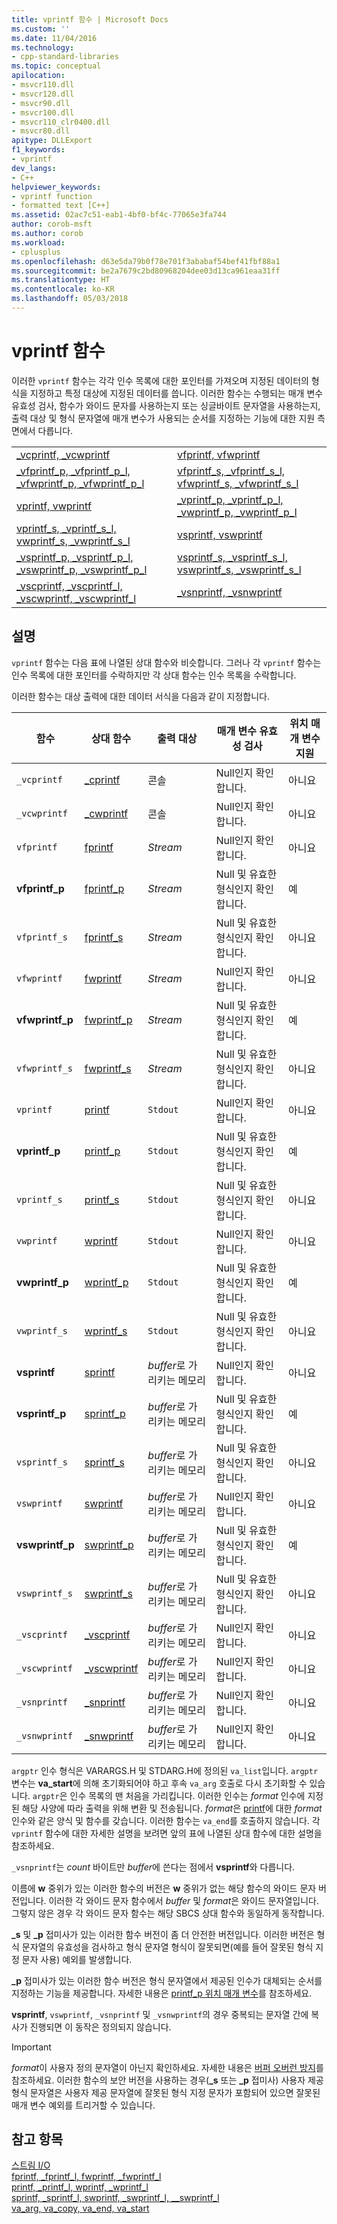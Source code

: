 ```yaml
---
title: vprintf 함수 | Microsoft Docs
ms.custom: ''
ms.date: 11/04/2016
ms.technology:
- cpp-standard-libraries
ms.topic: conceptual
apilocation:
- msvcr110.dll
- msvcr120.dll
- msvcr90.dll
- msvcr100.dll
- msvcr110_clr0400.dll
- msvcr80.dll
apitype: DLLExport
f1_keywords:
- vprintf
dev_langs:
- C++
helpviewer_keywords:
- vprintf function
- formatted text [C++]
ms.assetid: 02ac7c51-eab1-4bf0-bf4c-77065e3fa744
author: corob-msft
ms.author: corob
ms.workload:
- cplusplus
ms.openlocfilehash: d63e5da79b0f78e701f3ababaf54bef41fbf88a1
ms.sourcegitcommit: be2a7679c2bd80968204dee03d13ca961eaa31ff
ms.translationtype: HT
ms.contentlocale: ko-KR
ms.lasthandoff: 05/03/2018
---
```

# <a name="vprintf-functions"></a>vprintf 함수
이러한 `vprintf` 함수는 각각 인수 목록에 대한 포인터를 가져오며 지정된 데이터의 형식을 지정하고 특정 대상에 지정된 데이터를 씁니다. 이러한 함수는 수행되는 매개 변수 유효성 검사, 함수가 와이드 문자를 사용하는지 또는 싱글바이트 문자열을 사용하는지, 출력 대상 및 형식 문자열에 매개 변수가 사용되는 순서를 지정하는 기능에 대한 지원 측면에서 다릅니다.  
  
|||  
|-|-|  
|[_vcprintf, _vcwprintf](../c-runtime-library/reference/vcprintf-vcprintf-l-vcwprintf-vcwprintf-l.md)|[vfprintf, vfwprintf](../c-runtime-library/reference/vfprintf-vfprintf-l-vfwprintf-vfwprintf-l.md)|  
|[_vfprintf_p, _vfprintf_p_l, _vfwprintf_p, _vfwprintf_p_l](../c-runtime-library/reference/vfprintf-p-vfprintf-p-l-vfwprintf-p-vfwprintf-p-l.md)|[vfprintf_s, _vfprintf_s_l, vfwprintf_s, _vfwprintf_s_l](../c-runtime-library/reference/vfprintf-s-vfprintf-s-l-vfwprintf-s-vfwprintf-s-l.md)|  
|[vprintf, vwprintf](../c-runtime-library/reference/vprintf-vprintf-l-vwprintf-vwprintf-l.md)|[_vprintf_p, _vprintf_p_l, _vwprintf_p, _vwprintf_p_l](../c-runtime-library/reference/vprintf-p-vprintf-p-l-vwprintf-p-vwprintf-p-l.md)|  
|[vprintf_s, _vprintf_s_l, vwprintf_s, _vwprintf_s_l](../c-runtime-library/reference/vprintf-s-vprintf-s-l-vwprintf-s-vwprintf-s-l.md)|[vsprintf, vswprintf](../c-runtime-library/reference/vsprintf-vsprintf-l-vswprintf-vswprintf-l-vswprintf-l.md)|  
|[_vsprintf_p, _vsprintf_p_l, _vswprintf_p, _vswprintf_p_l](../c-runtime-library/reference/vsprintf-p-vsprintf-p-l-vswprintf-p-vswprintf-p-l.md)|[vsprintf_s, _vsprintf_s_l, vswprintf_s, _vswprintf_s_l](../c-runtime-library/reference/vsprintf-s-vsprintf-s-l-vswprintf-s-vswprintf-s-l.md)|  
|[_vscprintf, _vscprintf_l, _vscwprintf, _vscwprintf_l](../c-runtime-library/reference/vscprintf-vscprintf-l-vscwprintf-vscwprintf-l.md)|[_vsnprintf, _vsnwprintf](../c-runtime-library/reference/vsnprintf-vsnprintf-vsnprintf-l-vsnwprintf-vsnwprintf-l.md)|  
  
## <a name="remarks"></a>설명  
 `vprintf` 함수는 다음 표에 나열된 상대 함수와 비슷합니다. 그러나 각 `vprintf` 함수는 인수 목록에 대한 포인터를 수락하지만 각 상대 함수는 인수 목록을 수락합니다.  
  
 이러한 함수는 대상 출력에 대한 데이터 서식을 다음과 같이 지정합니다.  
  
|함수|상대 함수|출력 대상|매개 변수 유효성 검사|위치 매개 변수 지원|  
|--------------|--------------------------|------------------------|--------------------------|----------------------------------|  
|`_vcprintf`|[_cprintf](../c-runtime-library/reference/cprintf-cprintf-l-cwprintf-cwprintf-l.md)|콘솔|Null인지 확인합니다.|아니요|  
|`_vcwprintf`|[_cwprintf](../c-runtime-library/reference/cprintf-cprintf-l-cwprintf-cwprintf-l.md)|콘솔|Null인지 확인합니다.|아니요|  
|`vfprintf`|[fprintf](../c-runtime-library/reference/fprintf-fprintf-l-fwprintf-fwprintf-l.md)|*Stream*|Null인지 확인합니다.|아니요|  
|**vfprintf_p**|[fprintf_p](../c-runtime-library/reference/fprintf-p-fprintf-p-l-fwprintf-p-fwprintf-p-l.md)|*Stream*|Null 및 유효한 형식인지 확인합니다.|예|  
|`vfprintf_s`|[fprintf_s](../c-runtime-library/reference/fprintf-s-fprintf-s-l-fwprintf-s-fwprintf-s-l.md)|*Stream*|Null 및 유효한 형식인지 확인합니다.|아니요|  
|`vfwprintf`|[fwprintf](../c-runtime-library/reference/fprintf-fprintf-l-fwprintf-fwprintf-l.md)|*Stream*|Null인지 확인합니다.|아니요|  
|**vfwprintf_p**|[fwprintf_p](../c-runtime-library/reference/fprintf-p-fprintf-p-l-fwprintf-p-fwprintf-p-l.md)|*Stream*|Null 및 유효한 형식인지 확인합니다.|예|  
|`vfwprintf_s`|[fwprintf_s](../c-runtime-library/reference/fprintf-s-fprintf-s-l-fwprintf-s-fwprintf-s-l.md)|*Stream*|Null 및 유효한 형식인지 확인합니다.|아니요|  
|`vprintf`|[printf](../c-runtime-library/reference/printf-printf-l-wprintf-wprintf-l.md)|`Stdout`|Null인지 확인합니다.|아니요|  
|**vprintf_p**|[printf_p](../c-runtime-library/reference/printf-p-printf-p-l-wprintf-p-wprintf-p-l.md)|`Stdout`|Null 및 유효한 형식인지 확인합니다.|예|  
|`vprintf_s`|[printf_s](../c-runtime-library/reference/printf-s-printf-s-l-wprintf-s-wprintf-s-l.md)|`Stdout`|Null 및 유효한 형식인지 확인합니다.|아니요|  
|`vwprintf`|[wprintf](../c-runtime-library/reference/printf-printf-l-wprintf-wprintf-l.md)|`Stdout`|Null인지 확인합니다.|아니요|  
|**vwprintf_p**|[wprintf_p](../c-runtime-library/reference/printf-p-printf-p-l-wprintf-p-wprintf-p-l.md)|`Stdout`|Null 및 유효한 형식인지 확인합니다.|예|  
|`vwprintf_s`|[wprintf_s](../c-runtime-library/reference/printf-s-printf-s-l-wprintf-s-wprintf-s-l.md)|`Stdout`|Null 및 유효한 형식인지 확인합니다.|아니요|  
|**vsprintf**|[sprintf](../c-runtime-library/reference/sprintf-sprintf-l-swprintf-swprintf-l-swprintf-l.md)|*buffer*로 가리키는 메모리|Null인지 확인합니다.|아니요|  
|**vsprintf_p**|[sprintf_p](../c-runtime-library/reference/sprintf-p-sprintf-p-l-swprintf-p-swprintf-p-l.md)|*buffer*로 가리키는 메모리|Null 및 유효한 형식인지 확인합니다.|예|  
|`vsprintf_s`|[sprintf_s](../c-runtime-library/reference/sprintf-s-sprintf-s-l-swprintf-s-swprintf-s-l.md)|*buffer*로 가리키는 메모리|Null 및 유효한 형식인지 확인합니다.|아니요|  
|`vswprintf`|[swprintf](../c-runtime-library/reference/sprintf-sprintf-l-swprintf-swprintf-l-swprintf-l.md)|*buffer*로 가리키는 메모리|Null인지 확인합니다.|아니요|  
|**vswprintf_p**|[swprintf_p](../c-runtime-library/reference/sprintf-p-sprintf-p-l-swprintf-p-swprintf-p-l.md)|*buffer*로 가리키는 메모리|Null 및 유효한 형식인지 확인합니다.|예|  
|`vswprintf_s`|[swprintf_s](../c-runtime-library/reference/sprintf-s-sprintf-s-l-swprintf-s-swprintf-s-l.md)|*buffer*로 가리키는 메모리|Null 및 유효한 형식인지 확인합니다.|아니요|  
|`_vscprintf`|[_vscprintf](../c-runtime-library/reference/vscprintf-vscprintf-l-vscwprintf-vscwprintf-l.md)|*buffer*로 가리키는 메모리|Null인지 확인합니다.|아니요|  
|`_vscwprintf`|[_vscwprintf](../c-runtime-library/reference/vscprintf-vscprintf-l-vscwprintf-vscwprintf-l.md)|*buffer*로 가리키는 메모리|Null인지 확인합니다.|아니요|  
|`_vsnprintf`|[_snprintf](../c-runtime-library/reference/snprintf-snprintf-snprintf-l-snwprintf-snwprintf-l.md)|*buffer*로 가리키는 메모리|Null인지 확인합니다.|아니요|  
|`_vsnwprintf`|[_snwprintf](../c-runtime-library/reference/snprintf-snprintf-snprintf-l-snwprintf-snwprintf-l.md)|*buffer*로 가리키는 메모리|Null인지 확인합니다.|아니요|  
  
 `argptr` 인수 형식은 VARARGS.H 및 STDARG.H에 정의된 `va_list`입니다. `argptr` 변수는 **va_start**에 의해 초기화되어야 하고 후속 `va_arg` 호출로 다시 초기화할 수 있습니다. `argptr`은 인수 목록의 맨 처음을 가리킵니다. 이러한 인수는 *format* 인수에 지정된 해당 사양에 따라 출력을 위해 변환 및 전송됩니다. *format*은 [printf](../c-runtime-library/reference/printf-printf-l-wprintf-wprintf-l.md)에 대한 *format* 인수와 같은 양식 및 함수를 갖습니다. 이러한 함수는 `va_end`를 호출하지 않습니다. 각 `vprintf` 함수에 대한 자세한 설명을 보려면 앞의 표에 나열된 상대 함수에 대한 설명을 참조하세요.  
  
 `_vsnprintf`는 *count* 바이트만 *buffer*에 쓴다는 점에서 **vsprintf**와 다릅니다.  
  
 이름에 **w** 중위가 있는 이러한 함수의 버전은 **w** 중위가 없는 해당 함수의 와이드 문자 버전입니다. 이러한 각 와이드 문자 함수에서 *buffer* 및 *format*은 와이드 문자열입니다. 그렇지 않은 경우 각 와이드 문자 함수는 해당 SBCS 상대 함수와 동일하게 동작합니다.  
  
 **_s** 및 **_p** 접미사가 있는 이러한 함수 버전이 좀 더 안전한 버전입니다. 이러한 버전은 형식 문자열의 유효성을 검사하고 형식 문자열 형식이 잘못되면(예를 들어 잘못된 형식 지정 문자 사용) 예외를 발생합니다.  
  
 **_p** 접미사가 있는 이러한 함수 버전은 형식 문자열에서 제공된 인수가 대체되는 순서를 지정하는 기능을 제공합니다. 자세한 내용은 [printf_p 위치 매개 변수](../c-runtime-library/printf-p-positional-parameters.md)를 참조하세요.  
  
 **vsprintf**, `vswprintf`, `_vsnprintf` 및 `_vsnwprintf`의 경우 중복되는 문자열 간에 복사가 진행되면 이 동작은 정의되지 않습니다.  
  
> [!IMPORTANT]
>  *format*이 사용자 정의 문자열이 아닌지 확인하세요. 자세한 내용은 [버퍼 오버런 방지](http://msdn.microsoft.com/library/windows/desktop/ms717795)를 참조하세요. 이러한 함수의 보안 버전을 사용하는 경우(**_s** 또는 **_p** 접미사) 사용자 제공 형식 문자열은 사용자 제공 문자열에 잘못된 형식 지정 문자가 포함되어 있으면 잘못된 매개 변수 예외를 트리거할 수 있습니다.  
  
## <a name="see-also"></a>참고 항목  
 [스트림 I/O](../c-runtime-library/stream-i-o.md)   
 [fprintf, _fprintf_l, fwprintf, _fwprintf_l](../c-runtime-library/reference/fprintf-fprintf-l-fwprintf-fwprintf-l.md)   
 [printf, _printf_l, wprintf, _wprintf_l](../c-runtime-library/reference/printf-printf-l-wprintf-wprintf-l.md)   
 [sprintf, _sprintf_l, swprintf, _swprintf_l, \__swprintf_l](../c-runtime-library/reference/sprintf-sprintf-l-swprintf-swprintf-l-swprintf-l.md)   
 [va_arg, va_copy, va_end, va_start](../c-runtime-library/reference/va-arg-va-copy-va-end-va-start.md)